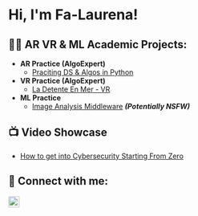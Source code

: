 <h1>Hi, I'm Fa-Laurena! </h1>

<h2>👨‍💻 AR VR & ML Academic Projects:</h2>

- <b> AR Practice (AlgoExpert)</b>
  - [Praciting DS & Algos in Python](https://github.com/joshmadakor1/Algorithms-Practice)
- <b>VR Practice (AlgoExpert)</b>
  - [La Detente En Mer - VR ]([https://github.com/joshmadakor1/Algorithms-Practice](https://github.com/fa-laurena/VRDetenteRoom/tree/main))
- <b> ML Practice</b>
  - [Image Analysis Middleware](https://github.com/joshmadakor1/4chan-Image-Analysis-Middleware-C964) <b><i>(Potentially NSFW)</b></i>    

<h2>📺 Video Showcase</h2>

- [How to get into Cybersecurity Starting From Zero](https://www.youtube.com/watch?v=a83ASGn_V_s)

<h2> 🤳 Connect with me:</h2>

[<img align="left" alt="JoshMadakor | LinkedIn" width="22px" src="https://cdn.jsdelivr.net/npm/simple-icons@v3/icons/linkedin.svg" />][linkedin]

[twitter]: https://twitter.com/joshmadakor
[youtube]: https://www.youtube.com/c/joshmadakor
[instagram]: https://www.instagram.com/joshmadakor/
[linkedin]: https://linkedin.com/in/joshmadakor

<!--
**joshmadakor1/joshmadakor1** is a ✨ _special_ ✨ repository because its `README.md` (this file) appears on your GitHub profile.

Here are some ideas to get you started:

- 🔭 I’m currently working on ...
- 🌱 I’m currently learning ...
- 👯 I’m looking to collaborate on ...
- 🤔 I’m looking for help with ...
- 💬 Ask me about ...
- 📫 How to reach me: ...
- 😄 Pronouns: ...
- ⚡ Fun fact: ...
-->
